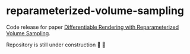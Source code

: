 # reparameterized-volume-sampling

Code release for paper [Differentiable Rendering with Reparameterized Volume Sampling](https://arxiv.org/abs/2302.10970).

Repository is still under construction 🚧 🔨
